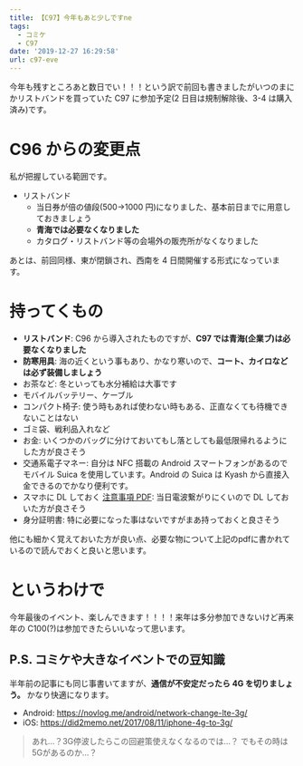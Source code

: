 ```yaml
---
title: 【C97】今年もあと少しですne
tags:
  - コミケ
  - C97
date: '2019-12-27 16:29:58'
url: c97-eve
---
```

今年も残すところあと数日でい！！！という訳で前回も書きましたがいつのまにかリストバンドを買っていた C97 に参加予定(2 日目は規制解除後、3-4 は購入済み)です。

# C96 からの変更点

私が把握している範囲です。

- リストバンド
  - 当日券が倍の値段(500→1000 円)になりました、基本前日までに用意しておきましょう
  - **青海では必要なくなりました**
  - カタログ・リストバンド等の会場外の販売所がなくなりました

あとは、前回同様、東が閉鎖され、西南を 4 日間開催する形式になっています。

# 持ってくもの

- **リストバンド**: C96 から導入されたものですが、**C97 では青海(企業ブ)は必要なくなりました**
- **防寒用具**: 海の近くという事もあり、かなり寒いので、**コート、カイロなどは必ず装備しましょう**
- お茶など: 冬といっても水分補給は大事です
- モバイルバッテリー、ケーブル
- コンパクト椅子: 使う時もあれば使わない時もある、正直なくても待機できないことはない
- ゴミ袋、戦利品入れなど
- お金: いくつかのバッグに分けておいてもし落としても最低限帰れるようにした方が良さそう
- 交通系電子マネー: 自分は NFC 搭載の Android スマートフォンがあるのでモバイル Suica を使用しています。Android の Suica は Kyash から直接入金できるのでかなり便利です。
- スマホに DL しておく [注意事項 PDF](https://www2.comiket.co.jp/info-a/C97/C97CtlgNotes.pdf): 当日電波繋がりにくいので DL しておいた方が良さそう
- 身分証明書: 特に必要になった事はないですがまあ持っておくと良さそう

他にも細かく覚えておいた方が良い点、必要な物について上記のpdfに書かれているので読んでおくと良いと思います。

# というわけで

今年最後のイベント、楽しんできます！！！！来年は多分参加できないけど再来年の C100(?)は参加できたらいいなって思います。

## P.S. コミケや大きなイベントでの豆知識

半年前の記事にも同じ事書いてますが、**通信が不安定だったら 4G を切りましょう。** かなり快適になります。

- Android: https://novlog.me/android/network-change-lte-3g/
- iOS: https://did2memo.net/2017/08/11/iphone-4g-to-3g/

> あれ...？3G停波したらこの回避策使えなくなるのでは...？でもその時は5Gがあるのか...？

